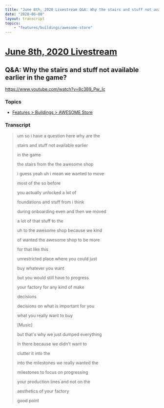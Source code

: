 ```yaml
---
title: "June 8th, 2020 Livestream Q&A: Why the stairs and stuff not available earlier in the game?"
date: "2020-06-08"
layout: transcript
topics:
    - "features/buildings/awesome-store"
---
```

# [June 8th, 2020 Livestream](../2020-06-08.md)
## Q&A: Why the stairs and stuff not available earlier in the game?
https://www.youtube.com/watch?v=8c389_Pw_Ic

### Topics
* [Features > Buildings > AWESOME Store](../topics/features/buildings/awesome-store.md)

### Transcript

> um so i have a question here why are the
>
> stairs and stuff not available earlier
>
> in the game
>
> the stairs from the the awesome shop
>
> i guess yeah uh i mean we wanted to move
>
> most of the so before
>
> you actually unlocked a lot of
>
> foundations and stuff from i think
>
> during onboarding even and then we moved
>
> a lot of that stuff to the
>
> uh to the awesome shop because we kind
>
> of wanted the awesome shop to be more
>
> for that like this
>
> unrestricted place where you could just
>
> buy whatever you want
>
> but you would still have to progress
>
> your factory for any kind of make
>
> decisions
>
> decisions on what is important for you
>
> what you really want to buy
>
> [Music]
>
> but that's why we just dumped everything
>
> in there because we didn't want to
>
> clutter it into the
>
> into the milestones we really wanted the
>
> milestones to focus on progressing
>
> your production lines and not on the
>
> aesthetics of your factory
>
> good point
>
